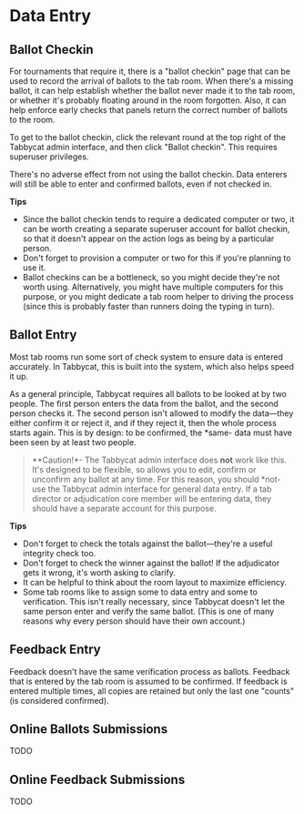 # Data Entry

## Ballot Checkin

For tournaments that require it, there is a "ballot checkin" page that can be used to record the arrival of ballots to the tab room. When there's a missing ballot, it can help establish whether the ballot never made it to the tab room, or whether it's probably floating around in the room forgotten. Also, it can help enforce early checks that panels return the correct number of ballots to the room.

To get to the ballot checkin, click the relevant round at the top right of the Tabbycat admin interface, and then click "Ballot checkin". This requires superuser privileges.

There's no adverse effect from not using the ballot checkin. Data enterers will still be able to enter and confirmed ballots, even if not checked in.

__Tips__

- Since the ballot checkin tends to require a dedicated computer or two, it can be worth creating a separate superuser account for ballot checkin, so that it doesn't appear on the action logs as being by a particular person.
- Don't forget to provision a computer or two for this if you're planning to use it.
- Ballot checkins can be a bottleneck, so you might decide they're not worth using. Alternatively, you might have multiple computers for this purpose, or you might dedicate a tab room helper to driving the process (since this is probably faster than runners doing the typing in turn).

## Ballot Entry

Most tab rooms run some sort of check system to ensure data is entered accurately. In Tabbycat, this is built into the system, which also helps speed it up.

As a general principle, Tabbycat requires all ballots to be looked at by two people. The first person enters the data from the ballot, and the second person checks it. The second person isn't allowed to modify the data&mdash;they either confirm it or reject it, and if they reject it, then the whole process starts again. This is by design: to be confirmed, the *same- data must have been seen by at least two people.

> **Caution!*- The Tabbycat admin interface does <strong>not</strong> work like this. It's designed to be flexible, so allows you to edit, confirm or unconfirm any ballot at any time. For this reason, you should *not- use the Tabbycat admin interface for general data entry. If a tab director or adjudication core member will be entering data, they should have a separate account for this purpose.</td></tr></table>

__Tips__

- Don't forget to check the totals against the ballot&mdash;they're a useful integrity check too.
- Don't forget to check the winner against the ballot! If the adjudicator gets it wrong, it's worth asking to clarify.
- It can be helpful to think about the room layout to maximize efficiency.
- Some tab rooms like to assign some to data entry and some to verification. This isn't really necessary, since Tabbycat doesn't let the same person enter and verify the same ballot. (This is one of many reasons why every person should have their own account.)

## Feedback Entry

Feedback doesn't have the same verification process as ballots. Feedback that is entered by the tab room is assumed to be confirmed. If feedback is entered multiple times, all copies are retained but only the last one "counts" (is considered confirmed).

## Online Ballots Submissions

TODO

## Online Feedback Submissions

TODO